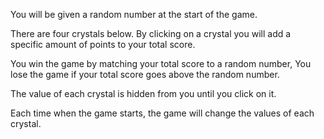 You will be given a random number at the start of the game. 

There are four crystals below. By clicking on a crystal you will add a specific amount of points to your total score. 

You win the game by matching your total score to a random number, You lose the game if your total score goes above the random number. 

The value of each crystal is hidden from you until you click on it. 

Each time when the game starts, the game will change the values of each crystal.
